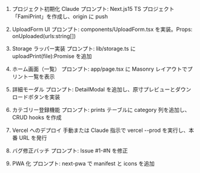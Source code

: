 1. プロジェクト初期化
Claude プロンプト: Next.js15 TS プロジェクト「FamiPrint」を作成し、origin に push

2. UploadForm UI
プロンプト: components/UploadForm.tsx を実装。Props: onUploaded(urls:string[])

3. Storage ラッパー実装
プロンプト: lib/storage.ts に uploadPrint(file):Promise<string> を追加

4. ホーム画面（一覧）
プロンプト: app/page.tsx に Masonry レイアウトでプリント一覧を表示

5. 詳細モーダル
プロンプト: DetailModal を追加し、原寸プレビューとダウンロードボタンを実装

6. カテゴリー登録機能
プロンプト: prints テーブルに category 列を追加し、CRUD hooks を作成

7. Vercel へのデプロイ
手動または Claude 指示で vercel --prod を実行し、本番 URL を発行

8. バグ修正バッチ
プロンプト: Issue #1-#N を修正

9. PWA 化
プロンプト: next-pwa で manifest と icons を追加